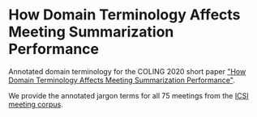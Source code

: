 # How Domain Terminology Affects Meeting Summarization Performance

Annotated domain terminology for the COLING 2020 short paper ["How Domain Terminology Affects Meeting Summarization Performance"](https://arxiv.org/abs/2011.00692). 

We provide the annotated jargon terms for all 75 meetings from the [ICSI meeting corpus](http://groups.inf.ed.ac.uk/ami/icsi/download/).
